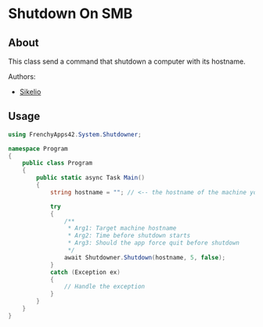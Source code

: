 # Shutdown On SMB

## About

This class send a command that shutdown a computer with its hostname.

Authors:
* [Sikelio](https://github.com/Sikelio)

## Usage

```cs
using FrenchyApps42.System.Shutdowner;

namespace Program
{
    public class Program
    {
        public static async Task Main()
        {
            string hostname = ""; // <-- the hostname of the machine you want to shutdown

            try
            {
                /**
                 * Arg1: Target machine hostname
                 * Arg2: Time before shutdown starts
                 * Arg3: Should the app force quit before shutdown
                 */
                await Shutdowner.Shutdown(hostname, 5, false);
            }
            catch (Exception ex)
            {
                // Handle the exception
            }
        }
    }
}
```
